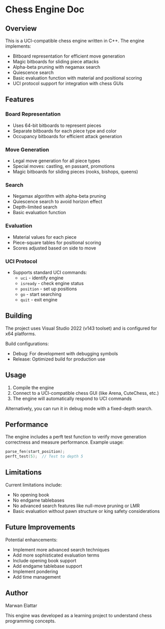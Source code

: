 # Chess Engine Doc

## Overview
This is a UCI-compatible chess engine written in C++. The engine implements:
- Bitboard representation for efficient move generation
- Magic bitboards for sliding piece attacks
- Alpha-beta pruning with negamax search
- Quiescence search
- Basic evaluation function with material and positional scoring
- UCI protocol support for integration with chess GUIs

## Features

### Board Representation
- Uses 64-bit bitboards to represent pieces
- Separate bitboards for each piece type and color
- Occupancy bitboards for efficient attack generation

### Move Generation
- Legal move generation for all piece types
- Special moves: castling, en passant, promotions
- Magic bitboards for sliding pieces (rooks, bishops, queens)

### Search
- Negamax algorithm with alpha-beta pruning
- Quiescence search to avoid horizon effect
- Depth-limited search
- Basic evaluation function

### Evaluation
- Material values for each piece
- Piece-square tables for positional scoring
- Scores adjusted based on side to move

### UCI Protocol
- Supports standard UCI commands:
  - `uci` - identify engine
  - `isready` - check engine status
  - `position` - set up positions
  - `go` - start searching
  - `quit` - exit engine

## Building

The project uses Visual Studio 2022 (v143 toolset) and is configured for x64 platforms. 

Build configurations:
- Debug: For development with debugging symbols
- Release: Optimized build for production use

## Usage

1. Compile the engine
2. Connect to a UCI-compatible chess GUI (like Arena, CuteChess, etc.)
3. The engine will automatically respond to UCI commands

Alternatively, you can run it in debug mode with a fixed-depth search.

## Performance

The engine includes a perft test function to verify move generation correctness and measure performance. Example usage:
```cpp
parse_fen(start_position);
perft_test(5);  // Test to depth 5
```

## Limitations

Current limitations include:
- No opening book
- No endgame tablebases
- No advanced search features like null-move pruning or LMR
- Basic evaluation without pawn structure or king safety considerations

## Future Improvements

Potential enhancements:
- Implement more advanced search techniques
- Add more sophisticated evaluation terms
- Include opening book support
- Add endgame tablebase support
- Implement pondering
- Add time management

## Author

Marwan Elattar

This engine was developed as a learning project to understand chess programming concepts.
